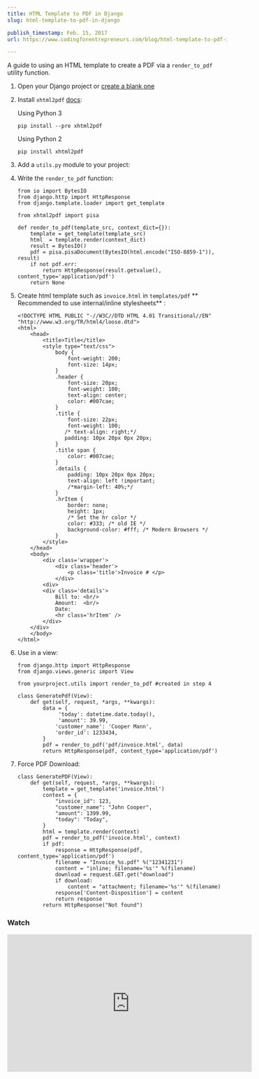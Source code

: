 ```yaml
---
title: HTML Template to PDF in Django
slug: html-template-to-pdf-in-django

publish_timestamp: Feb. 15, 2017
url: https://www.codingforentrepreneurs.com/blog/html-template-to-pdf-in-django/

---
```



A guide to using an HTML template to create a PDF via a `render_to_pdf` utility function.


1. Open your Django project or [create a blank one](https://www.codingforentrepreneurs.com/blog/create-a-blank-django-project/)

2. Install `xhtml2pdf` [docs](https://github.com/xhtml2pdf/xhtml2pdf):

    Using Python 3
    ```
    pip install --pre xhtml2pdf 
    ```
    Using Python 2
    ```
    pip install xhtml2pdf
    ```

2. Add a `utils.py` module  to your project:

3. Write the `render_to_pdf` function:
    ```
    from io import BytesIO
    from django.http import HttpResponse
    from django.template.loader import get_template
    
    from xhtml2pdf import pisa
    
    def render_to_pdf(template_src, context_dict={}):
        template = get_template(template_src)
        html  = template.render(context_dict)
        result = BytesIO()
        pdf = pisa.pisaDocument(BytesIO(html.encode("ISO-8859-1")), result)
        if not pdf.err:
            return HttpResponse(result.getvalue(), content_type='application/pdf')
        return None

    ```

4. Create html template such as `invoice.html` in `templates/pdf` ** Recommended to use internal/inline stylesheets** :
    ```
    <!DOCTYPE HTML PUBLIC "-//W3C//DTD HTML 4.01 Transitional//EN" "http://www.w3.org/TR/html4/loose.dtd">
    <html>
        <head>
            <title>Title</title>
            <style type="text/css">
                body {
                    font-weight: 200;
                    font-size: 14px;
                }
                .header {
                    font-size: 20px;
                    font-weight: 100;
                    text-align: center;
                    color: #007cae;
                }
                .title {
                    font-size: 22px;
                    font-weight: 100;
                   /* text-align: right;*/
                   padding: 10px 20px 0px 20px;  
                }
                .title span {
                    color: #007cae;
                }
                .details {
                    padding: 10px 20px 0px 20px;
                    text-align: left !important;
                    /*margin-left: 40%;*/
                }
                .hrItem {
                    border: none;
                    height: 1px;
                    /* Set the hr color */
                    color: #333; /* old IE */
                    background-color: #fff; /* Modern Browsers */
                }
            </style>
        </head>
        <body>
            <div class='wrapper'>
                <div class='header'>
                    <p class='title'>Invoice # </p>
                </div>
            <div>
            <div class='details'>
                Bill to: <br/>
                Amount:  <br/>
                Date: 
                <hr class='hrItem' />
            </div>
        </div>
        </body>
    </html>
    ```

5. Use in a view:
    ```
    from django.http import HttpResponse
    from django.views.generic import View

    from yourproject.utils import render_to_pdf #created in step 4

    class GeneratePdf(View):
        def get(self, request, *args, **kwargs):
            data = {
                 'today': datetime.date.today(), 
                 'amount': 39.99,
                'customer_name': 'Cooper Mann',
                'order_id': 1233434,
            }
            pdf = render_to_pdf('pdf/invoice.html', data)
            return HttpResponse(pdf, content_type='application/pdf')

    ```

6. Force PDF Download:
    ```
    class GeneratePDF(View):
        def get(self, request, *args, **kwargs):
            template = get_template('invoice.html')
            context = {
                "invoice_id": 123,
                "customer_name": "John Cooper",
                "amount": 1399.99,
                "today": "Today",
            }
            html = template.render(context)
            pdf = render_to_pdf('invoice.html', context)
            if pdf:
                response = HttpResponse(pdf, content_type='application/pdf')
                filename = "Invoice_%s.pdf" %("12341231")
                content = "inline; filename='%s'" %(filename)
                download = request.GET.get("download")
                if download:
                    content = "attachment; filename='%s'" %(filename)
                response['Content-Disposition'] = content
                return response
            return HttpResponse("Not found")
    ```


### Watch

<div class="embed-responsive embed-responsive-16by9">
<iframe width="560" height="315"  class="embed-responsive-item" src="https://www.youtube.com/embed/B7EIK9yVtGY" frameborder="0" allow="accelerometer; autoplay; encrypted-media; gyroscope; picture-in-picture" allowfullscreen></iframe>
</div>
